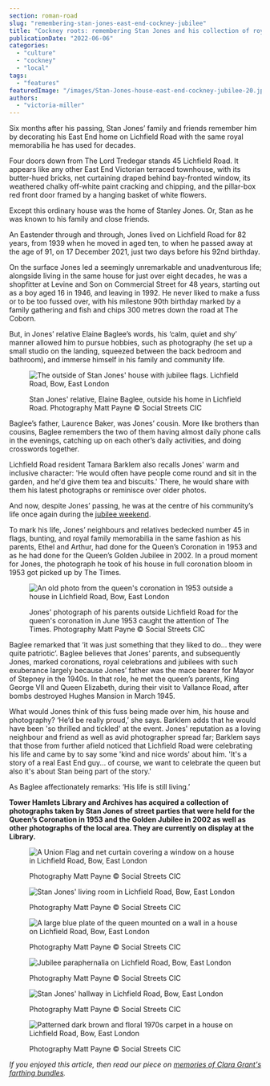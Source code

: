 ```yaml
---
section: roman-road
slug: "remembering-stan-jones-east-end-cockney-jubilee"
title: "Cockney roots: remembering Stan Jones and his collection of royal memorabilia"
publicationDate: "2022-06-06"
categories: 
  - "culture"
  - "cockney"
  - "local"
tags: 
  - "features"
featuredImage: "/images/Stan-Jones-house-east-end-cockney-jubilee-20.jpg"
authors: 
  - "victoria-miller"
---
```


Six months after his passing, Stan Jones’ family and friends remember him by decorating his East End home on Lichfield Road with the same royal memorabilia he has used for decades.

Four doors down from The Lord Tredegar stands 45 Lichfield Road. It appears like any other East End Victorian terraced townhouse, with its butter-hued bricks, net curtaining draped behind bay-fronted window, its weathered chalky off-white paint cracking and chipping, and the pillar-box red front door framed by a hanging basket of white flowers.

Except this ordinary house was the home of Stanley Jones. Or, Stan as he was known to his family and close friends.

An Eastender through and through, Jones lived on Lichfield Road for 82 years, from 1939 when he moved in aged ten, to when he passed away at the age of 91, on 17 December 2021, just two days before his 92nd birthday.

On the surface Jones led a seemingly unremarkable and unadventurous life; alongside living in the same house for just over eight decades, he was a shopfitter at Levine and Son on Commercial Street for 48 years, starting out as a boy aged 16 in 1946, and leaving in 1992. He never liked to make a fuss or to be too fussed over, with his milestone 90th birthday marked by a family gathering and fish and chips 300 metres down the road at The Coborn.

But, in Jones’ relative Elaine Baglee’s words, his ‘calm, quiet and shy’ manner allowed him to pursue hobbies, such as photography (he set up a small studio on the landing, squeezed between the back bedroom and bathroom), and immerse himself in his family and community life. 

<figure>

![The outside of Stan Jones' house with jubilee flags. Lichfield Road, Bow, East London](/images/Stan-Jones-house-east-end-cockney-jubilee-19-1024x683.jpg)

<figcaption>

Stan Jones' relative, Elaine Baglee, outside his home in Lichfield Road. Photography Matt Payne © Social Streets CIC

</figcaption>

</figure>

Baglee’s father, Laurence Baker, was Jones’ cousin. More like brothers than cousins, Baglee remembers the two of them having almost daily phone calls in the evenings, catching up on each other’s daily activities, and doing crosswords together. 

Lichfield Road resident Tamara Barklem also recalls Jones' warm and inclusive character: 'He would often have people come round and sit in the garden, and he'd give them tea and biscuits.' There, he would share with them his latest photographs or reminisce over older photos.

And now, despite Jones’ passing, he was at the centre of his community’s life once again during the [jubilee weekend](https://platinumjubilee.gov.uk/events/). 

To mark his life, Jones’ neighbours and relatives bedecked number 45 in flags, bunting, and royal family memorabilia in the same fashion as his parents, Ethel and Arthur, had done for the Queen’s Coronation in 1953 and as he had done for the Queen’s Golden Jubilee in 2002. In a proud moment for Jones, the photograph he took of his house in full coronation bloom in 1953 got picked up by The Times.

<figure>

![An old photo from the queen's coronation in 1953 outside a house in Lichfield Road, Bow, East London](/images/Stan-Jones-house-east-end-cockney-jubilee-21-1024x683.jpg)

<figcaption>

Jones' photograph of his parents outside Lichfield Road for the queen's coronation in June 1953 caught the attention of The Times. Photography Matt Payne © Social Streets CIC

</figcaption>

</figure>

Baglee remarked that ‘it was just something that they liked to do… they were quite patriotic’. Baglee believes that Jones’ parents, and subsequently Jones, marked coronations, royal celebrations and jubilees with such exuberance largely because Jones’ father was the mace bearer for Mayor of Stepney in the 1940s. In that role, he met the queen’s parents, King George VII and Queen Elizabeth, during their visit to Vallance Road, after bombs destroyed Hughes Mansion in March 1945.

What would Jones think of this fuss being made over him, his house and photography? ‘He’d be really proud,’ she says. Barklem adds that he would have been 'so thrilled and tickled' at the event. Jones' reputation as a loving neighbour and friend as well as avid photographer spread far; Barklem says that those from further afield noticed that Lichfield Road were celebrating his life and came by to say some 'kind and nice words' about him. 'It's a story of a real East End guy... of course, we want to celebrate the queen but also it's about Stan being part of the story.'

As Baglee affectionately remarks: ‘His life is still living.’

__Tower Hamlets Library and Archives has acquired a collection of photographs taken by Stan Jones of street parties that were held for the Queen’s Coronation in 1953 and the Golden Jubilee in 2002 as well as other photographs of the local area. They are currently on display at the Library.__

<figure>

![A Union Flag and net curtain covering a window on a house in Lichfield Road, Bow, East London](/images/Stan-Jones-house-east-end-cockney-jubilee-10-1024x683.jpg)

<figcaption>

Photography Matt Payne © Social Streets CIC

</figcaption>

</figure>

<figure>

![Stan Jones' living room in Lichfield Road, Bow, East London](/images/Stan-Jones-house-east-end-cockney-jubilee-1-1024x683.jpg)

<figcaption>

Photography Matt Payne © Social Streets CIC

</figcaption>

</figure>

<figure>

![A large blue plate of the queen mounted on a wall in a house on Lichfield Road, Bow, East London](/images/Stan-Jones-house-east-end-cockney-jubilee-5-1024x683.jpg)

<figcaption>

Photography Matt Payne © Social Streets CIC

</figcaption>

</figure>

<figure>

![Jubilee paraphernalia on Lichfield Road, Bow, East London](/images/Stan-Jones-house-east-end-cockney-jubilee-13-1024x683.jpg)

<figcaption>

Photography Matt Payne © Social Streets CIC

</figcaption>

</figure>

<figure>

![Stan Jones' hallway in Lichfield Road, Bow, East London](/images/Stan-Jones-house-east-end-cockney-jubilee-2-1024x683.jpg)

<figcaption>

Photography Matt Payne © Social Streets CIC

</figcaption>

</figure>

<figure>

![Patterned dark brown and floral 1970s carpet in a house on Lichfield Road, Bow, East London](/images/Stan-Jones-house-east-end-cockney-jubilee-26.jpg)

<figcaption>

Photography Matt Payne © Social Streets CIC

</figcaption>

</figure>

_If you enjoyed this article, then read our piece on [memories of Clara Grant's farthing bundles](https://romanroadlondon.com/clara-grant-farthing-bundles-memories/)._


